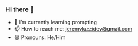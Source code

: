### Hi there 👋

- 🌱 I’m currently learning prompting
- 📫 How to reach me: jeremyluzzidev@gmail.com
- 😄 Pronouns: He/Him

<!--
**JLuzz/JLuzz** is a ✨ _special_ ✨ repository because its `README.md` (this file) appears on your GitHub profile.

Here are some ideas to get you started:

- 🔭 I’m currently working on ...
- 🌱 I’m currently learning ...
- 👯 I’m looking to collaborate on ...
- 🤔 I’m looking for help with ...
- 💬 Ask me about ...
- 📫 How to reach me: ...
- 😄 Pronouns: ...
- ⚡ Fun fact: ...
-->
